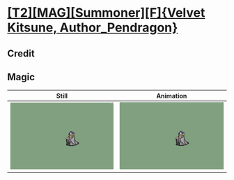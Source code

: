 # [\[T2\]\[MAG\]\[Summoner\]\[F\]{Velvet Kitsune, Author_Pendragon}](../)

## Credit


	
## Magic

| Still | Animation |
| :---: | :-------: |
| ![Magic still](./Magic_000.png) | ![Magic animation](./Magic.gif) |
